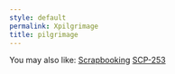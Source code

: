 ```yaml
---
style: default
permalink: Xpilgrimage
title: pilgrimage
---
```

You may also like:
[Scrapbooking](http://scp-wiki.net/scrapbooking)
[SCP-253](http://scp-wiki.net/scp-253)